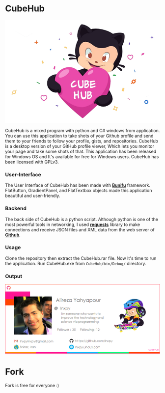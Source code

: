 # CubeHub
<p align="center">
  <img src="https://github.com/lnxpy/cubehub/blob/master/view/preview-removebg.png">
  </p>
  
CubeHub is a mixed program with python and C# windows from application. You can use this application to take shots of your Github profile and send them to your friends to follow your profile, gists, and repositories.
CubeHub is a desktop version of your GitHub profile viewer, Which lets you monitor your page and take some shots of that. This application has been released for Windows OS and It's available for free for Windows users. CubeHub has been licensed with GPLv3. 

### User-Interface
The User Interface of CubeHub has been made with <a href="https://bunifuframework.com/"><b>Bunifu</b></a> framework. FlatButton, GradientPanel, and FlatTextbox objects made this application beautiful and user-friendly.

### Backend
The back side of CubeHub is a python script. Although python is one of the most powerful tools in networking, I used <a href="https://2.python-requests.org/en/master/"><b>requests</b></a> library to make connections and receive JSON files and XML data from the web server of <a href="https://developer.github.com/v3/"><b>Github</b></a>.

### Usage
Clone the repository then extract the CubeHub.rar file. Now It's time to run the application. Run CubeHub.exe from `CubeHub/bin/Debug/` directory.

### Output
<img src="https://raw.githubusercontent.com/lnxpy/cubehub/master/view/profile.gif">

# Fork
Fork is free for everyone :)
